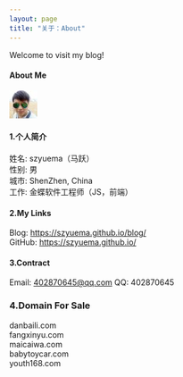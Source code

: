 ```yaml
---
layout: page
title: "关于：About"
---
```

Welcome to visit my blog!

####  About Me
![alt text](favicon.ico ) 

####  1.个人简介
姓名: szyuema（马跃）  
性别: 男  
城市: ShenZhen, China  
工作: 金蝶软件工程师（JS，前端） 

#### 2.My Links
Blog: <https://szyuema.github.io/blog/>  
GitHub: <https://szyuema.github.io/>  

#### 3.Contract
Email: 402870645@qq.com
QQ: 402870645

### 4.Domain For Sale
danbaili.com  
fangxinyu.com  
maicaiwa.com  
babytoycar.com  
youth168.com  
